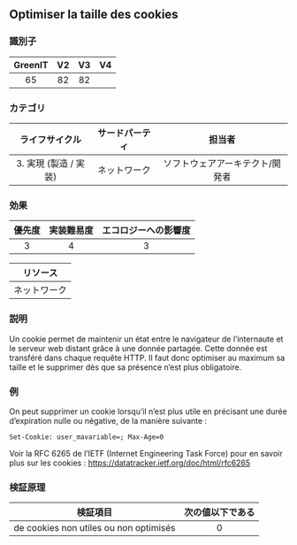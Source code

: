 ## Optimiser la taille des cookies

### 識別子

| GreenIT |  V2  |  V3  |  V4  |
|:-------:|:----:|:----:|:----:|
|   65   | 82  | 82  |      |

### カテゴリ

| ライフサイクル |  サードパーティ  |  担当者  |
|:---------:|:----:|:----:|
| 3. 実現 (製造 / 実装) | ネットワーク | ソフトウェアアーキテクト/開発者 |

### 効果

| 優先度 |      実装難易度       |  エコロジーへの影響度    |
|:-------------------:|:-------------------------:|:---------------------:|
| 3 | 4 | 3 |

|リソース                                      |
|:----------------------------------------------------------:|
|  ネットワーク  |

### 説明

Un cookie permet de maintenir un état entre le navigateur de l’internaute et le serveur web distant grâce à une donnée partagée.
Cette donnée est transféré dans chaque requête HTTP.
Il faut donc optimiser au maximum sa taille et le supprimer dès que sa présence n’est plus obligatoire.

### 例

On peut supprimer un cookie lorsqu’il n’est plus utile en précisant une durée d’expiration nulle ou négative, de la manière suivante :
```
Set-Cookie: user_mavariable=; Max-Age=0
```
Voir la RFC 6265 de l’IETF (Internet Engineering Task Force) pour en savoir plus sur les cookies :
https://datatracker.ietf.org/doc/html/rfc6265

### 検証原理

| 検証項目     | 次の値以下である   |  
|-------------------|:-------------------------:|
|  de cookies non utiles ou non optimisés |  0 |
